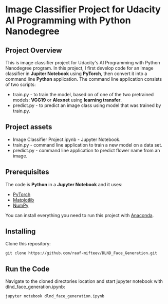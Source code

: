 # Image Classifier Project for Udacity AI Programming with Python Nanodegree

## Project Overview

This is image classifier project for Udacity's AI Programming with Python Nanodegree program. In this project, I first develop code for an image classifier in **Jupiter Notebook** using **PyTorch**, then convert it into a command line **Python** application. The command line application consists of two scripts: 
* train.py - to train the model, based on of one of the two pretrained models: **VGG19** or **Alexnet** using **learning transfer**.
* predict.py - to predict an image class using model that was trained by train.py. 

## Project assets

* Image Classifier Project.ipynb  - Jupyter Notebook.
* train.py - command line application to train a new model on a data set.
* predict.py - command line application to predict flower name from an image.

## Prerequisites

The code is **Python** in a **Jupyter Notebook** and it uses:

* [PyTorch](https://https://pytorch.org//)
* [Matplotlib](https://matplotlib.org/)
* [NumPy](http://www.numpy.org/)

You can install everything you need to run this project with [Anaconda](https://www.anaconda.com/).

## Installing
Clone this repository:

`git clone https://github.com/rauf-mifteev/DLND_Face_Generation.git`

## Run the Code
Navigate to the cloned directories location and start jupyter notebook with dlnd_face_generation.ipynb:

`jupyter notebook dlnd_face_generation.ipynb`


